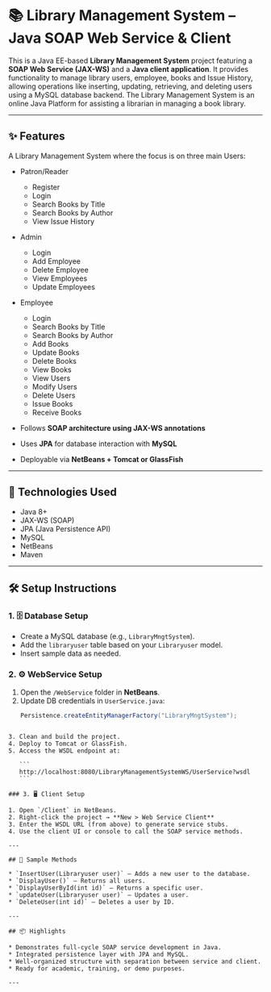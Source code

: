# 📚 Library Management System – Java SOAP Web Service & Client

This is a Java EE-based **Library Management System** project featuring a **SOAP Web Service (JAX-WS)** and a **Java client application**. It provides functionality to manage library users, employee, books and Issue History, allowing operations like inserting, updating, retrieving, and deleting users using a MySQL database backend. The Library Management System is an online Java Platform  for assisting a librarian in managing a book library. 

---

## ✨ Features

A Library Management System where the focus is on three main Users:
  
  - Patron/Reader
      - Register
      - Login
      - Search Books by Title
      - Search Books by Author
      - View Issue History
  - Admin
      - Login
      - Add Employee
      - Delete Employee
      - View Employees
      - Update Employees
  - Employee
      - Login
      - Search Books by Title
      - Search Books by Author
      - Add Books
      - Update Books
      - Delete Books
      - View Books
      - View Users
      - Modify Users
      - Delete Users
      - Issue Books
      - Receive Books
        
- Follows **SOAP architecture using JAX-WS annotations**
- Uses **JPA** for database interaction with **MySQL**
- Deployable via **NetBeans + Tomcat or GlassFish**

---

## 🧰 Technologies Used

- Java 8+
- JAX-WS (SOAP)
- JPA (Java Persistence API)
- MySQL
- NetBeans
- Maven

---

## 🛠️ Setup Instructions

### 1. 🗄️ Database Setup

- Create a MySQL database (e.g., `LibraryMngtSystem`).
- Add the `libraryuser` table based on your `Libraryuser` model.
- Insert sample data as needed.

### 2. ⚙️ WebService Setup

1. Open the `/WebService` folder in **NetBeans**.
2. Update DB credentials in `UserService.java`:
   ```java
   Persistence.createEntityManagerFactory("LibraryMngtSystem");
````

3. Clean and build the project.
4. Deploy to Tomcat or GlassFish.
5. Access the WSDL endpoint at:

   ```
   http://localhost:8080/LibraryManagementSystemWS/UserService?wsdl
   ```

### 3. 🖥️ Client Setup

1. Open `/Client` in NetBeans.
2. Right-click the project → **New > Web Service Client**
3. Enter the WSDL URL (from above) to generate service stubs.
4. Use the client UI or console to call the SOAP service methods.

---

## 📂 Sample Methods

* `InsertUser(Libraryuser user)` – Adds a new user to the database.
* `DisplayUser()` – Returns all users.
* `DisplayUserById(int id)` – Returns a specific user.
* `updateUser(Libraryuser user)` – Updates a user.
* `DeleteUser(int id)` – Deletes a user by ID.

---

## 📦 Highlights

* Demonstrates full-cycle SOAP service development in Java.
* Integrated persistence layer with JPA and MySQL.
* Well-organized structure with separation between service and client.
* Ready for academic, training, or demo purposes.

---
